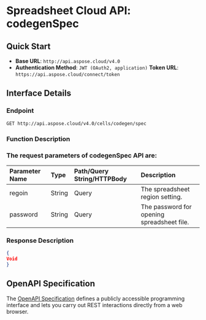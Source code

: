 # **Spreadsheet Cloud API: codegenSpec**

 


## **Quick Start**

- **Base URL**: `http://api.aspose.cloud/v4.0`
- **Authentication Method**: `JWT (OAuth2, application)`  **Token URL**: `https://api.aspose.cloud/connect/token`
## **Interface Details**

### **Endpoint** 

```
GET http://api.aspose.cloud/v4.0/cells/codegen/spec
```
### **Function Description**

### The request parameters of **codegenSpec** API are: 

| Parameter Name | Type | Path/Query String/HTTPBody | Description | 
| :- | :- | :- |:- | 
|regoin|String|Query|The spreadsheet region setting.|
|password|String|Query|The password for opening spreadsheet file.|

### **Response Description**
```json
{
Void
}
```


## OpenAPI Specification

The [OpenAPI Specification](https://reference.aspose.cloud/cells/#/SpecificationController/CodegenSpec) defines a publicly accessible programming interface and lets you carry out REST interactions directly from a web browser.
